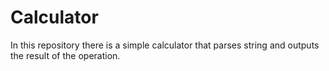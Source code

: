 # Calculator
In this repository there is a simple calculator that parses string and outputs the result of the operation.

